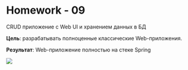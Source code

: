 # Homework - 09

CRUD приложение с Web UI и хранением данных в БД  

**Цель**: разрабатывать полноценные классические Web-приложения. 

**Результат**: Web-приложение полностью на стеке Spring    

![](screen.png)


